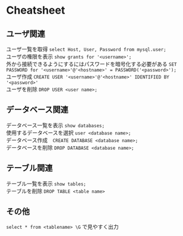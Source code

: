 # Cheatsheet  
## ユーザ関連  
ユーザ一覧を取得 `select Host, User, Password from mysql.user;`  
ユーザの権限を表示 `show grants for '<username>';`  
外から接続できるようにするにはパスワードを暗号化する必要がある `SET PASSWORD for '<username>'@'<hostname>' = PASSWORD('<password>');`  
ユーザ作成 `CREATE USER '<username>'@'<hostname>' IDENTIFIED BY '<password>'`  
ユーザを削除 `DROP USER <user name>;`  
## データベース関連  
データベース一覧を表示 `show databases;`  
使用するデータベースを選択 `user <database name>;`  
データベース作成　`CREATE DATABASE <database name>;`  
データベースを削除 `DROP DATABASE <database name>;`  
## テーブル関連
テーブル一覧を表示 `show tables;`  
テーブルを削除 `DROP TABLE <table name>`  
## その他  
`select * from <tablename> \G` で見やすく出力  
